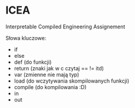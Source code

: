 # ICEA
Interpretable Compiled Engineering Assignement 

Słowa kluczowe:
* if
* else
* def (do funkcji)
* return (znaki jak w c czytaj == != itd)
* var (zmienne nie mają typ) 
* load (do wczytywania skompilowanych funkcji)
* compile (do kompilowania :D)
* in 
* out 

